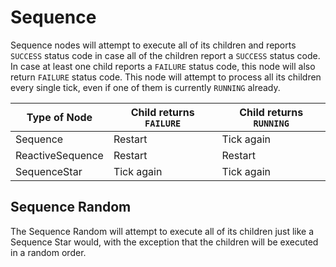 # Sequence 
Sequence nodes will attempt to execute all of its children and reports `SUCCESS` status code in case all of the children report a `SUCCESS` status code. In case at least one child reports a `FAILURE` status code, this node will also return `FAILURE` status code. This node will attempt to process all its children every single tick, even if one of them is currently `RUNNING` already.

Type of Node | Child returns `FAILURE` | Child returns `RUNNING`
-- | -- | --
Sequence | Restart | Tick again
ReactiveSequence | Restart | Restart
SequenceStar | Tick again | Tick again

## Sequence Random
The Sequence Random will attempt to execute all of its children just like a Sequence Star would, with the exception that the children will be executed in a random order.
